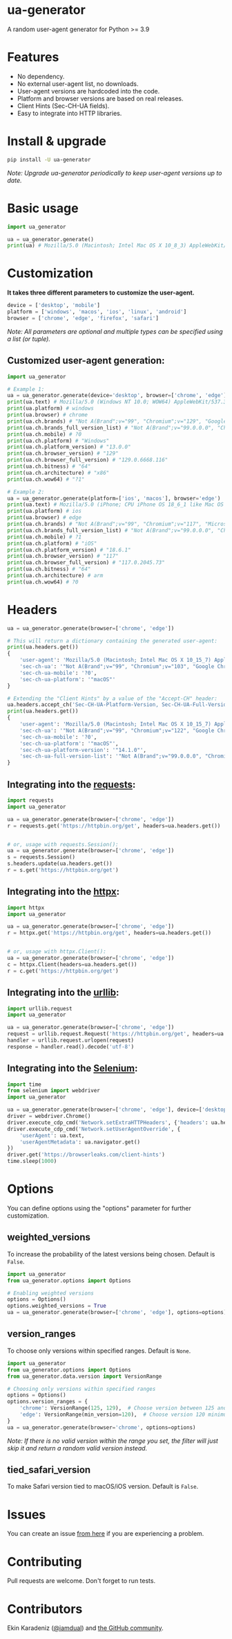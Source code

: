 # ua-generator

A random user-agent generator for Python >= 3.9

# Features

- No dependency.
- No external user-agent list, no downloads.
- User-agent versions are hardcoded into the code.
- Platform and browser versions are based on real releases.
- Client Hints (Sec-CH-UA fields).
- Easy to integrate into HTTP libraries.

# Install & upgrade

```bash
pip install -U ua-generator
```
_Note: Upgrade ua-generator periodically to keep user-agent versions up to date._

# Basic usage

```python
import ua_generator

ua = ua_generator.generate()
print(ua) # Mozilla/5.0 (Macintosh; Intel Mac OS X 10_8_3) AppleWebKit/604.1.38 (KHTML, like Gecko) Version/15.2 Safari/604.1.38
```

# Customization

**It takes three different parameters to customize the user-agent.**

```python
device = ['desktop', 'mobile']
platform = ['windows', 'macos', 'ios', 'linux', 'android']
browser = ['chrome', 'edge', 'firefox', 'safari']
```
_Note: All parameters are optional and multiple types can be specified using a list (or tuple)._
## Customized user-agent generation:

```python
import ua_generator

# Example 1:
ua = ua_generator.generate(device='desktop', browser=['chrome', 'edge'])
print(ua.text) # Mozilla/5.0 (Windows NT 10.0; WOW64) AppleWebKit/537.36 (KHTML, like Gecko) Chrome/129.0.0.0 Safari/537.36
print(ua.platform) # windows
print(ua.browser) # chrome
print(ua.ch.brands) # "Not A(Brand";v="99", "Chromium";v="129", "Google Chrome";v="129"
print(ua.ch.brands_full_version_list) # "Not A(Brand";v="99.0.0.0", "Chromium";v="129.0.6668.116", "Google Chrome";v="129.0.6668.116"
print(ua.ch.mobile) # ?0
print(ua.ch.platform) # "Windows"
print(ua.ch.platform_version) # "13.0.0"
print(ua.ch.browser_version) # "129"
print(ua.ch.browser_full_version) # "129.0.6668.116"
print(ua.ch.bitness) # "64"
print(ua.ch.architecture) # "x86"
print(ua.ch.wow64) # "?1"

# Example 2:
ua = ua_generator.generate(platform=['ios', 'macos'], browser='edge')
print(ua.text) # Mozilla/5.0 (iPhone; CPU iPhone OS 18_6_1 like Mac OS X) AppleWebKit/605.1.15 (KHTML, like Gecko) EdgiOS/117.0.2045.73 Version/18.0 Mobile/15E148 Safari/604.1
print(ua.platform) # ios
print(ua.browser) # edge
print(ua.ch.brands) # "Not A(Brand";v="99", "Chromium";v="117", "Microsoft Edge";v="117"
print(ua.ch.brands_full_version_list) # "Not A(Brand";v="99.0.0.0", "Chromium";v="117.0.2045.73", "Microsoft Edge";v="117.0.2045.73"
print(ua.ch.mobile) # ?1
print(ua.ch.platform) # "iOS"
print(ua.ch.platform_version) # "18.6.1"
print(ua.ch.browser_version) # "117"
print(ua.ch.browser_full_version) # "117.0.2045.73"
print(ua.ch.bitness) # "64"
print(ua.ch.architecture) # arm
print(ua.ch.wow64) # ?0
```

# Headers

```python
ua = ua_generator.generate(browser=['chrome', 'edge'])

# This will return a dictionary containing the generated user-agent:
print(ua.headers.get())
{
    'user-agent': 'Mozilla/5.0 (Macintosh; Intel Mac OS X 10_15_7) AppleWebKit/537.36 (KHTML, like Gecko) Chrome/103.0.5060.43 Safari/537.36',
    'sec-ch-ua': '"Not A(Brand";v="99", "Chromium";v="103", "Google Chrome";v="103"',
    'sec-ch-ua-mobile': '?0',
    'sec-ch-ua-platform': '"macOS"'
}

# Extending the "Client Hints" by a value of the "Accept-CH" header:
ua.headers.accept_ch('Sec-CH-UA-Platform-Version, Sec-CH-UA-Full-Version-List')
print(ua.headers.get())
{
    'user-agent': 'Mozilla/5.0 (Macintosh; Intel Mac OS X 10_15_7) AppleWebKit/537.36 (KHTML, like Gecko) Chrome/122.0.6261.94 Safari/537.36',
    'sec-ch-ua': '"Not A(Brand";v="99", "Chromium";v="122", "Google Chrome";v="122"',
    'sec-ch-ua-mobile': '?0',
    'sec-ch-ua-platform': '"macOS"',
    'sec-ch-ua-platform-version': '"14.1.0"',
    'sec-ch-ua-full-version-list': '"Not A(Brand";v="99.0.0.0", "Chromium";v="122.0.6261.94", "Google Chrome";v="122.0.6261.94"'
}
```

## Integrating into the [requests](https://pypi.org/project/requests/):

```python
import requests
import ua_generator

ua = ua_generator.generate(browser=['chrome', 'edge'])
r = requests.get('https://httpbin.org/get', headers=ua.headers.get())


# or, usage with requests.Session():
ua = ua_generator.generate(browser=['chrome', 'edge'])
s = requests.Session()
s.headers.update(ua.headers.get())
r = s.get('https://httpbin.org/get')
```

## Integrating into the [httpx](https://pypi.org/project/httpx/):

```python
import httpx
import ua_generator

ua = ua_generator.generate(browser=['chrome', 'edge'])
r = httpx.get('https://httpbin.org/get', headers=ua.headers.get())


# or, usage with httpx.Client():
ua = ua_generator.generate(browser=['chrome', 'edge'])
c = httpx.Client(headers=ua.headers.get())
r = c.get('https://httpbin.org/get')
```

## Integrating into the [urllib](https://docs.python.org/3/library/urllib.request.html):

```python
import urllib.request
import ua_generator

ua = ua_generator.generate(browser=['chrome', 'edge'])
request = urllib.request.Request('https://httpbin.org/get', headers=ua.headers.get())
handler = urllib.request.urlopen(request)
response = handler.read().decode('utf-8')
```

## Integrating into the [Selenium](https://selenium-python.readthedocs.io/):
```python
import time
from selenium import webdriver
import ua_generator

ua = ua_generator.generate(browser=['chrome', 'edge'], device=['desktop'])
driver = webdriver.Chrome()
driver.execute_cdp_cmd('Network.setExtraHTTPHeaders', {'headers': ua.headers.get()})
driver.execute_cdp_cmd('Network.setUserAgentOverride', {
    'userAgent': ua.text,
    'userAgentMetadata': ua.navigator.get()
})
driver.get('https://browserleaks.com/client-hints')
time.sleep(1000)
```

# Options

You can define options using the "options" parameter for further customization.

## weighted_versions
To increase the probability of the latest versions being chosen. Default is `False`.

```python
import ua_generator
from ua_generator.options import Options

# Enabling weighted versions
options = Options()
options.weighted_versions = True
ua = ua_generator.generate(browser=['chrome', 'edge'], options=options)
```

## version_ranges
To choose only versions within specified ranges. Default is `None`.

```python
import ua_generator
from ua_generator.options import Options
from ua_generator.data.version import VersionRange

# Choosing only versions within specified ranges
options = Options()
options.version_ranges = {
    'chrome': VersionRange(125, 129),  # Choose version between 125 and 129
    'edge': VersionRange(min_version=120),  # Choose version 120 minimum
}
ua = ua_generator.generate(browser='chrome', options=options)
```

_Note: If there is no valid version within the range you set, the filter will just skip it and return a random valid version instead._

## tied_safari_version
To make Safari version tied to macOS/iOS version. Default is `False`.

# Issues

You can create an issue [from here](https://github.com/iamdual/ua-generator/issues) if you are experiencing a problem.

# Contributing

Pull requests are welcome. Don't forget to run tests.

# Contributors

Ekin Karadeniz ([@iamdual](https://github.com/iamdual)) and [the GitHub community](https://github.com/iamdual/ua-generator/graphs/contributors).
